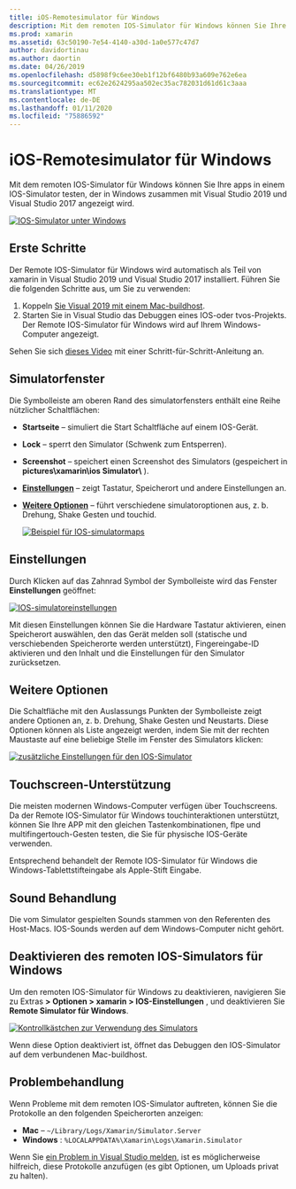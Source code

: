 ```yaml
---
title: iOS-Remotesimulator für Windows
description: Mit dem remoten IOS-Simulator für Windows können Sie Ihre apps in einem IOS-Simulator testen, der in Windows zusammen mit Visual Studio 2019 angezeigt wird.
ms.prod: xamarin
ms.assetid: 63c50190-7e54-4140-a30d-1a0e577c47d7
author: davidortinau
ms.author: daortin
ms.date: 04/26/2019
ms.openlocfilehash: d5898f9c6ee30eb1f12bf6480b93a609e762e6ea
ms.sourcegitcommit: ec62e2624295aa502ec35ac782031d61d61c3aaa
ms.translationtype: MT
ms.contentlocale: de-DE
ms.lasthandoff: 01/11/2020
ms.locfileid: "75886592"
---
```

# <a name="remoted-ios-simulator-for-windows"></a>iOS-Remotesimulator für Windows

Mit dem remoten IOS-Simulator für Windows können Sie Ihre apps in einem IOS-Simulator testen, der in Windows zusammen mit Visual Studio 2019 und Visual Studio 2017 angezeigt wird.

[![IOS-Simulator unter Windows](images/hero-sml.png "IOS-Simulator unter Windows")](images/hero.png#lightbox)

## <a name="getting-started"></a>Erste Schritte

Der Remote IOS-Simulator für Windows wird automatisch als Teil von xamarin in Visual Studio 2019 und Visual Studio 2017 installiert. Führen Sie die folgenden Schritte aus, um Sie zu verwenden:

1. Koppeln [Sie Visual 2019 mit einem Mac-buildhost](~/ios/get-started/installation/windows/connecting-to-mac/index.md).
2. Starten Sie in Visual Studio das Debuggen eines IOS-oder tvos-Projekts. Der Remote IOS-Simulator für Windows wird auf Ihrem Windows-Computer angezeigt.

Sehen Sie sich [dieses Video](deploy.md) mit einer Schritt-für-Schritt-Anleitung an.

## <a name="simulator-window"></a>Simulatorfenster

Die Symbolleiste am oberen Rand des simulatorfensters enthält eine Reihe nützlicher Schaltflächen:

- **Startseite** – simuliert die Start Schaltfläche auf einem IOS-Gerät.
- **Lock** – sperrt den Simulator (Schwenk zum Entsperren).
- **Screenshot** – speichert einen Screenshot des Simulators (gespeichert in **pictures\xamarin\ios Simulator\\** ).
- [**Einstellungen**](#settings) – zeigt Tastatur, Speicherort und andere Einstellungen an.
- [**Weitere Optionen**](#other-options) – führt verschiedene simulatoroptionen aus, z. b. Drehung, Shake Gesten und touchid.

    [![Beispiel für IOS-simulatormaps](images/maps-app-sml.png "Beispiel für IOS-simulatormaps")](images/maps-app.png#lightbox)

## <a name="settings"></a>Einstellungen

Durch Klicken auf das Zahnrad Symbol der Symbolleiste wird das Fenster **Einstellungen** geöffnet:

[![IOS-simulatoreinstellungen](images/settings-sml.png "IOS-simulatoreinstellungen")](images/settings.png#lightbox)

Mit diesen Einstellungen können Sie die Hardware Tastatur aktivieren, einen Speicherort auswählen, den das Gerät melden soll (statische und verschiebenden Speicherorte werden unterstützt), Fingereingabe-ID aktivieren und den Inhalt und die Einstellungen für den Simulator zurücksetzen.

## <a name="other-options"></a>Weitere Optionen

Die Schaltfläche mit den Auslassungs Punkten der Symbolleiste zeigt andere Optionen an, z. b. Drehung, Shake Gesten und Neustarts. Diese Optionen können als Liste angezeigt werden, indem Sie mit der rechten Maustaste auf eine beliebige Stelle im Fenster des Simulators klicken:

[![zusätzliche Einstellungen für den IOS-Simulator](images/more-sml.png "zusätzliche Einstellungen für den IOS-Simulator")](images/more.png#lightbox)

## <a name="touchscreen-support"></a>Touchscreen-Unterstützung

Die meisten modernen Windows-Computer verfügen über Touchscreens. Da der Remote IOS-Simulator für Windows touchinteraktionen unterstützt, können Sie Ihre APP mit den gleichen Tastenkombinationen, flpe und multifingertouch-Gesten testen, die Sie für physische IOS-Geräte verwenden.

Entsprechend behandelt der Remote IOS-Simulator für Windows die Windows-Tablettstifteingabe als Apple-Stift Eingabe.

## <a name="sound-handling"></a>Sound Behandlung

Die vom Simulator gespielten Sounds stammen von den Referenten des Host-Macs.
IOS-Sounds werden auf dem Windows-Computer nicht gehört.

## <a name="disabling-the-remoted-ios-simulator-for-windows"></a>Deaktivieren des remoten IOS-Simulators für Windows

Um den remoten IOS-Simulator für Windows zu deaktivieren, navigieren Sie zu Extras **> Optionen > xamarin > IOS-Einstellungen** , und deaktivieren Sie **Remote Simulator für Windows**.

[![Kontrollkästchen zur Verwendung des Simulators](images/options-sml.png "Kontrollkästchen zur Verwendung des Simulators")](images/options.png#lightbox)

Wenn diese Option deaktiviert ist, öffnet das Debuggen den IOS-Simulator auf dem verbundenen Mac-buildhost.

## <a name="troubleshooting"></a>Problembehandlung

Wenn Probleme mit dem remoten IOS-Simulator auftreten, können Sie die Protokolle an den folgenden Speicherorten anzeigen:

- **Mac** – `~/Library/Logs/Xamarin/Simulator.Server`
- **Windows** : `%LOCALAPPDATA%\Xamarin\Logs\Xamarin.Simulator`

Wenn Sie [ein Problem in Visual Studio melden](https://docs.microsoft.com/visualstudio/ide/how-to-report-a-problem-with-visual-studio), ist es möglicherweise hilfreich, diese Protokolle anzufügen (es gibt Optionen, um Uploads privat zu halten).
